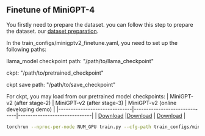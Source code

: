 ## Finetune of MiniGPT-4


You firstly need to prepare the dataset. you can follow this step to prepare the dataset.
our [dataset preparation](dataset/README_MINIGPTv2_FINETUNE.md). 

In the train_configs/minigptv2_finetune.yaml, you need to set up the following paths:

llama_model checkpoint path: "/path/to/llama_checkpoint"

ckpt: "/path/to/pretrained_checkpoint"

ckpt save path: "/path/to/save_checkpoint"

For ckpt, you may load from our pretrained model checkpoints:
| MiniGPT-v2 (after stage-2) | MiniGPT-v2 (after stage-3) | MiniGPT-v2 (online developing demo) | 
|------------------------------|------------------------------|------------------------------|
| [Download](https://drive.google.com/file/d/1Vi_E7ZtZXRAQcyz4f8E6LtLh2UXABCmu/view?usp=sharing) |[Download](https://drive.google.com/file/d/1HkoUUrjzFGn33cSiUkI-KcT-zysCynAz/view?usp=sharing) | [Download](https://drive.google.com/file/d/1aVbfW7nkCSYx99_vCRyP1sOlQiWVSnAl/view?usp=sharing) |


```bash
torchrun --nproc-per-node NUM_GPU train.py --cfg-path train_configs/minigptv2_finetune.yaml
```

